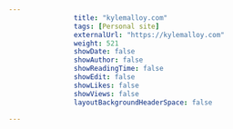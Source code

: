 ---
                title: "kylemalloy.com"
                tags: [Personal site]
                externalUrl: "https://kylemalloy.com"
                weight: 521
                showDate: false
                showAuthor: false
                showReadingTime: false
                showEdit: false
                showLikes: false
                showViews: false
                layoutBackgroundHeaderSpace: false
                ---

